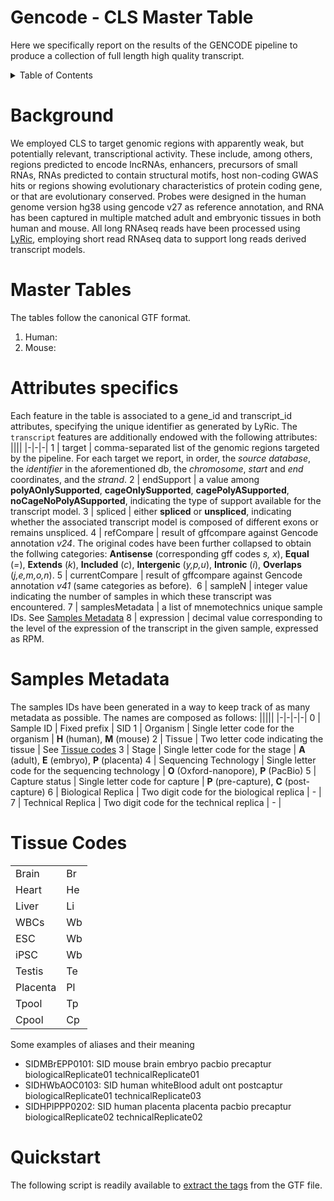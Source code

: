 # Gencode - CLS Master Table
Here we specifically report on the results of the GENCODE pipeline to produce a collection of full length high quality transcript. 

<!-- TABLE OF CONTENTS -->
<details>
  <summary>Table of Contents</summary>
  <ul>
    <li><a href="#background">Background</a></li>
    <li>
      <a href="#master-tables">Master Tables</a>
      <ul>
        <li><a href="#attributes-specifics">Attributes specifics</a>
          <ul>
            <li><a href="#samples-metadata">Samples Metadata</a></li>
            <li><a href="#tissue-codes">Tissue Codes</a></li>
          </ul>
        </li>
      </ul>
    </il>
    <li><a href="#quickstart">Quickstart</a></il>
    </ul>
</details>

# Background
We employed CLS to target genomic regions with apparently weak, but potentially relevant, transcriptional activity. These include, among others, regions predicted to encode lncRNAs, enhancers, precursors of small RNAs, RNAs predicted to contain structural motifs, host non-coding GWAS hits or regions showing evolutionary characteristics of protein coding gene, or that are evolutionary conserved. Probes were designed in the human genome version hg38 using gencode v27 as reference annotation, and RNA has been captured in multiple matched adult and embryonic tissues in both human and mouse. All long RNAseq reads have been processed using [LyRic](https://github.com/guigolab/LyRic), employing short read RNAseq data to support long reads derived transcript models.

# Master Tables
The tables follow the canonical GTF format.

1. Human:
2. Mouse:

# Attributes specifics
Each feature in the table is associated to a gene_id and transcript_id attributes, specifying the unique identifier as generated by LyRic.
The `transcript` features are additionally endowed with the following attributes:
||||
|-|-|-|
1 | target | comma-separated list of the genomic regions targeted by the pipeline. For each target we report, in order, the *source database*, the *identifier* in the aforementioned db, the *chromosome*, *start* and *end* coordinates, and the *strand*.
2 | endSupport | a value among **polyAOnlySupported**, **cageOnlySupported**, **cagePolyASupported**, **noCageNoPolyASupported**, indicating the type of support available for the transcript model.
3 | spliced | either **spliced** or **unspliced**, indicating whether the associated transcript model is composed of different exons or remains unspliced.
4 | refCompare | result of gffcompare against Gencode annotation *v24*. The original codes have been further collapsed to obtain the follwing categories: **Antisense** (corresponding gff codes *s, x*), **Equal** (*=*), **Extends** (*k*), **Included** (*c*), **Intergenic** (*y,p,u*), **Intronic** (*i*), **Overlaps** (*j,e,m,o,n*).
5 | currentCompare | result of gffcompare against Gencode annotation *v41* (same categories as before). 
6 | sampleN | integer value indicating the number of samples in which these transcript was encountered.
7 | samplesMetadata | a list of mnemotechnics unique sample IDs. See [Samples Metadata](#samples-metadata)
8 | expression | decimal value corresponding to the level of the expression of the transcript in the given sample, expressed as RPM.

# Samples Metadata
The samples IDs have been generated in a way to keep track of as many metadata as possible. The names are composed as follows:
|||||
|-|-|-|-|
0 | Sample ID | Fixed prefix | SID
1 | Organism | Single letter code for the organism | **H** (human), **M** (mouse)
2 | Tissue | Two letter code indicating the tissue | See [Tissue codes](#tissue-codes)
3 | Stage  | Single letter code for the stage | **A** (adult), **E** (embryo), **P** (placenta)
4 | Sequencing Technology | Single letter code for the sequencing technology | **O** (Oxford-nanopore), **P** (PacBio)
5 | Capture status  | Single letter code for capture | **P** (pre-capture), **C** (post-capture)
6 | Biological Replica | Two digit code for the biological replica | - |
7 | Technical Replica | Two digit code for the technical replica | - |

# Tissue Codes
|||
|-|-|
Brain | Br
Heart | He
Liver | Li
WBCs | Wb
ESC | Wb
iPSC | Wb
Testis | Te
Placenta | Pl
Tpool | Tp
Cpool | Cp

Some examples of aliases and their meaning
 * SIDMBrEPP0101: SID mouse brain embryo pacbio precaptur biologicalReplicate01 technicalReplicate01
 * SIDHWbAOC0103: SID human whiteBlood adult ont postcaptur biologicalReplicate01 technicalReplicate03
 * SIDHPlPPP0202: SID human placenta placenta pacbio precaptur biologicalReplicate02 technicalReplicate02

# Quickstart
The following script is readily available to [extract the tags](https://github.com/abreschi/utils/blob/master/extract.gtf.tags.sh) from the GTF file.
